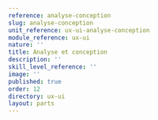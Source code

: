 ```yaml
---
reference: analyse-conception
slug: analyse-conception
unit_reference: ux-ui-analyse-conception
module_reference: ux-ui
nature: ''
title: Analyse et conception
description: ''
skill_level_reference: ''
image: ''
published: true
order: 12
directory: ux-ui
layout: parts
---
```

